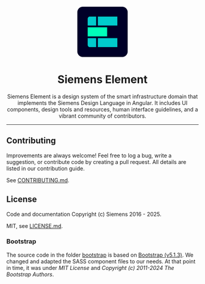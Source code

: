 <p align="center">
  <a href="https://element.siemens.io" target="_blank">
    <img src="./element-logo.svg" alt="Element Website" height="132" width="132">
  </a>
</p>

<h1 align="center">Siemens Element</h1>

<p></p>
<p align="center">
  Siemens Element is a design system of the smart infrastructure domain
  that implements the Siemens Design Language in Angular. It includes UI
  components, design tools and resources, human interface guidelines, and a
  vibrant community of contributors.
</p>
<p></p>

<hr>

## Contributing

Improvements are always welcome! Feel free to log a bug,
write a suggestion, or contribute code by creating a pull request.
All details are listed in our contribution guide.

See [CONTRIBUTING.md](CONTRIBUTING.md).

## License

Code and documentation Copyright (c) Siemens 2016 - 2025.

MIT, see [LICENSE.md](LICENSE.md).

### Bootstrap

The source code in the folder [bootstrap](./projects/element-theme/src/styles/bootstrap/)
is based on [Bootstrap (v5.1.3)](https://github.com/twbs/bootstrap). We changed and adapted
the SASS component files to our needs. At that point in time, it was under _MIT License_
and _Copyright (c) 2011-2024 The Bootstrap Authors_.
